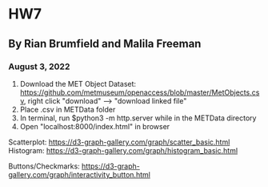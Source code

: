 # HW7
## By Rian Brumfield and Malila Freeman
### August 3, 2022

1. Download the MET Object Dataset: https://github.com/metmuseum/openaccess/blob/master/MetObjects.csv, right click "download" --> "download linked file"
2. Place .csv in METData folder
3. In terminal, run $python3 -m http.server while in the METData directory 
4. Open "localhost:8000/index.html" in browser


Scatterplot: https://d3-graph-gallery.com/graph/scatter_basic.html
Histogram: https://d3-graph-gallery.com/graph/histogram_basic.html


Buttons/Checkmarks: https://d3-graph-gallery.com/graph/interactivity_button.html

